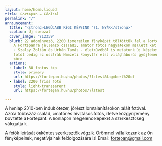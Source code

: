 ```yaml
---
layout: home/home.liquid
title: Fortepan — Főoldal
permalink: "/"
announcement:
  title: "<strong>LEGÚJABB RÉGI KÉPEINK '21. NYÁR</strong>"
  caption: Új sorozat
  cover_image: "212359"
  blurb: 22 adományozó, 2200 ismeretlen fényképét töltöttük fel a Fortepan Friss sorozatába.
    A Fortepanra jellemző családi, amatőr fotós hagyatékok mellett két fontos szerzőnk
    - Szalay Zoltán és Urbán Tamás - életművéből is mutatunk új képeket. Közel négyszáz
    fotót pedig az osztrák Nemzeti Könyvtár első világháborús gyűjteményéből válogattunk.
    <br>
  actions:
  - label: 80 fontos kép
    style: primary
    url: https://fortepan.hu/hu/photos/?latest&tag=best%20of
  - label: 2200 friss fotó
    style: light-transparent
    url: https://fortepan.hu/hu/photos/?latest

---
```

A honlap 2010-ben indult ötezer, jórészt lomtalanításokon talált fotóval. Azóta többszáz család, amatőr és hivatásos fotós, illetve közgyűjtemény bővítette a Fortepant. A honlapon megjelenő képeket a szerkesztőség válogatja ki.

A fotók leírását önkéntes szerkesztők végzik. Örömmel vállalkozunk az Ön fényképeinek, negatívjainak feldolgozására is! Email: [fortepan@gmail.com](mailto:fortepan@gmail.com)